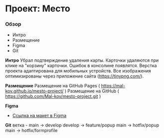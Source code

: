 
# Проект: Место

### Обзор

* Интро
* Размещение
* Figma
* Git


**Интро**
Убрал подтверждение удаления карты. Карточки удаляются при клике на "корзину" карточки.
Ошибок в консолине появлятся.
Верстка проекта адаптирована для мобильных устройств.
Все изображения оптимизированы через приложение сайта (https://tinypng.com/).

**Размещение**
Размещение на GitHub Pages ( https://mal-kov.github.io/mesto-project/ )
Размещение на GitHub ( https://github.com/Mal-kov/mesto-project.git )


**Figma**
* [Ссылка на макет в Figma](https://www.figma.com/file/2cn9N9jSkmxD84oJik7xL7/JavaScript.-Sprint-4?node-id=0%3A1)

**Git**
 ветка -
 main -> develop
 develop -> feature/popup
 main -> hotfix/popup
 main -> hotfix/formprofile
